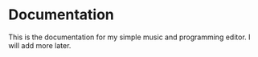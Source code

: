 # Documentation
This is the documentation for my simple music and programming editor. I will add more later.

